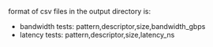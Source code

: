 
format of csv files in the output directory is:
- bandwidth tests: pattern,descriptor,size,bandwidth_gbps
- latency tests: pattern,descriptor,size,latency_ns

